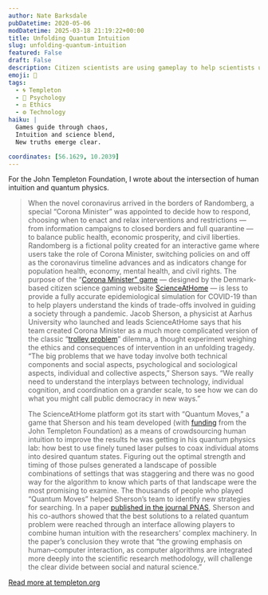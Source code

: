 ```yaml
---
author: Nate Barksdale
pubDatetime: 2020-05-06
modDatetime: 2025-03-18 21:19:22+00:00
title: Unfolding Quantum Intuition
slug: unfolding-quantum-intuition
featured: False
draft: False
description: Citizen scientists are using gameplay to help scientists understand more about what makes us uniquely human.
emoji: 🧠
tags:
  - 🌀 Templeton
  - 🧠 Psychology
  - ⚖️ Ethics
  - ⚙️ Technology
haiku: |
  Games guide through chaos,  
  Intuition and science blend,  
  New truths emerge clear.

coordinates: [56.1629, 10.2039]
---
```


For the John Templeton Foundation, I wrote about the intersection of human intuition and quantum physics.

> When the novel coronavirus arrived in the borders of Randomberg, a special “Corona Minister” was appointed to decide how to respond, choosing when to enact and relax interventions and restrictions — from information campaigns to closed borders and full quarantine — to balance public health, economic prosperity, and civil liberties. Randomberg is a fictional polity created for an interactive game where users take the role of Corona Minister, switching policies on and off as the coronavirus timeline advances and as indicators change for population health, economy, mental health, and civil rights. The purpose of the “[Corona Minister” game](https://www.scienceathome.org/games/corona-minister-game/) — designed by the Denmark-based citizen science gaming website [ScienceAtHome](https://www.scienceathome.org) — is less to provide a fully accurate epidemiological simulation for COVID-19 than to help players understand the kinds of trade-offs involved in guiding a society through a pandemic. Jacob Sherson, a physicist at Aarhus University who launched and leads ScienceAtHome says that his team created Corona Minister as a much more complicated version of the classic “[trolley problem](https://en.wikipedia.org/wiki/Trolley_problem)” dilemma, a thought experiment weighing the ethics and consequences of intervention in an unfolding tragedy. “The big problems that we have today involve both technical components and social aspects, psychological and sociological aspects, individual and collective aspects,” Sherson says. “We really need to understand the interplays between technology, individual cognition, and coordination on a grander scale, to see how we can do what you might call public democracy in new ways.”
>
> The ScienceAtHome platform got its start with “Quantum Moves,” a game that Sherson and his team developed (with [funding](https://www.templeton.org/grant/citizen-science-in-the-quantum-world) from the John Templeton Foundation) as a means of crowdsourcing human intuition to improve the results he was getting in his quantum physics lab: how best to use finely tuned laser pulses to coax individual atoms into desired quantum states. Figuring out the optimal strength and timing of those pulses generated a landscape of possible combinations of settings that was staggering and there was no good way for the algorithm to know which parts of that landscape were the most promising to examine. The thousands of people who played “Quantum Moves” helped Sherson’s team to identify new strategies for searching. In a paper [published in the journal PNAS](https://www.pnas.org/content/115/48/E11231#sec-3), Sherson and his co-authors showed that the best solutions to a related quantum problem were reached through an interface allowing players to combine human intuition with the researchers’ complex machinery. In the paper’s conclusion they wrote that “the growing emphasis on human–computer interaction, as computer algorithms are integrated more deeply into the scientific research methodology, will challenge the clear divide between social and natural science.”

[Read more at templeton.org](https://www.templeton.org/grant/unfolding-quantum-intuition)
